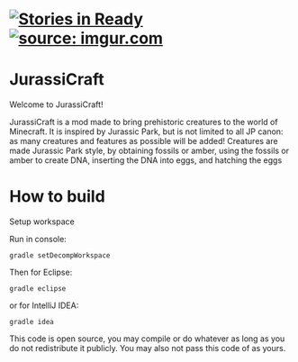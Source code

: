 [![Stories in Ready](https://badge.waffle.io/ilexiconn/jurassicraft.png?label=ready&title=Ready)](https://waffle.io/ilexiconn/jurassicraft)
<a href="http://imgur.com/JhHVzeU"><img src="http://i.imgur.com/JhHVzeU.jpg" title="source: imgur.com" /></a>
=======
JurassiCraft
=======
Welcome to JurassiCraft! 

JurassiCraft is a mod made to bring prehistoric creatures to the world of Minecraft. It is inspired by Jurassic Park, but is not limited to all JP canon: as many creatures and features as possible will be added! Creatures are made Jurassic Park style, by obtaining fossils or amber, using the fossils or amber to create DNA, inserting the DNA into eggs, and hatching the eggs


How to build
============
Setup workspace

Run in console:
```
gradle setDecompWorkspace
```

Then for Eclipse:
```
gradle eclipse
```

or for IntelliJ IDEA:
```
gradle idea
```
This code is open source, you may compile or do whatever as long as you do not redistribute it publicly. You may also not pass this code of as yours.

